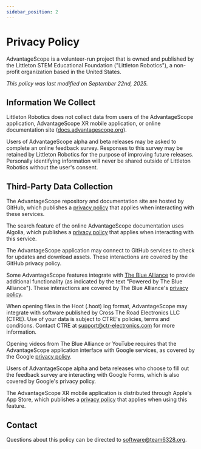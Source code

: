 ```yaml
---
sidebar_position: 2
---
```


# Privacy Policy

AdvantageScope is a volunteer-run project that is owned and published by the Littleton STEM Educational Foundation ("Littleton Robotics"), a non-profit organization based in the United States.

_This policy was last modified on September 22nd, 2025._

## Information We Collect

Littleton Robotics does not collect data from users of the AdvantageScope application, AdvantageScope XR mobile application, or online documentation site ([docs.advantagescope.org](https://docs.advantagescope.org)).

Users of AdvantageScope alpha and beta releases may be asked to complete an online feedback survey. Responses to this survey may be retained by Littleton Robotics for the purpose of improving future releases. Personally identifying information will never be shared outside of Littleton Robotics without the user's consent.

## Third-Party Data Collection

The AdvantageScope repository and documentation site are hosted by GitHub, which publishes a [privacy policy](https://docs.github.com/en/site-policy/privacy-policies/github-general-privacy-statement) that applies when interacting with these services.

The search feature of the online AdvantageScope documentation uses Algolia, which publishes a [privacy policy](https://www.algolia.com/policies/privacy/) that applies when interacting with this service.

The AdvantageScope application may connect to GitHub services to check for updates and download assets. These interactions are covered by the GitHub privacy policy.

Some AdvantageScope features integrate with [The Blue Alliance](https://www.thebluealliance.com/privacy) to provide additional functionality (as indicated by the text "Powered by The Blue Alliance"). These interactions are covered by The Blue Alliance's [privacy policy](https://www.thebluealliance.com/privacy).

When opening files in the Hoot (.hoot) log format, AdvantageScope may integrate with software published by Cross The Road Electronics LLC (CTRE). Use of your data is subject to CTRE's policies, terms and conditions. Contact CTRE at support@ctr-electronics.com for more information.

Opening videos from The Blue Alliance or YouTube requires that the AdvantageScope application interface with Google services, as covered by the Google [privacy policy](https://policies.google.com/privacy).

Users of AdvantageScope alpha and beta releases who choose to fill out the feedback survey are interacting with Google Forms, which is also covered by Google's privacy policy.

The AdvantageScope XR mobile application is distributed through Apple's App Store, which publishes a [privacy policy](https://www.apple.com/legal/privacy/data/en/app-store/) that applies when using this feature.

## Contact

Questions about this policy can be directed to software@team6328.org.
